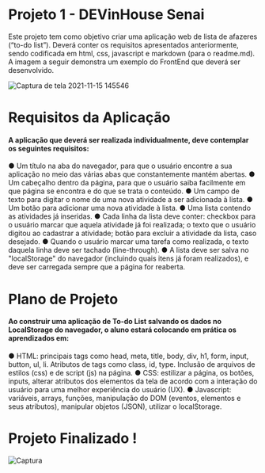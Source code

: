 # Projeto 1 - DEVinHouse Senai

Este projeto tem como objetivo criar uma aplicação
web de lista de afazeres (“to-do list”). Deverá conter os requisitos apresentados anteriormente, sendo codificada em html, css, javascript e markdown (para o readme.md).
A imagem a seguir demonstra um exemplo do FrontEnd que deverá ser desenvolvido.

![Captura de tela 2021-11-15 145546](https://user-images.githubusercontent.com/93286172/141834030-fe9f3126-2cfb-444f-a158-e8ab29c44f29.png)


# Requisitos da Aplicação

#### A aplicação que deverá ser realizada individualmente, deve contemplar os seguintes requisitos:
● Um título na aba do navegador, para que o usuário encontre a sua aplicação no meio das várias abas que constantemente mantém abertas.
● Um cabeçalho dentro da página, para que o usuário saiba facilmente em que página se encontra e do que se trata o conteúdo.
● Um campo de texto para digitar o nome de uma nova atividade a ser adicionada à lista.
● Um botão para adicionar uma nova atividade à lista.
● Uma lista contendo as atividades já inseridas.
● Cada linha da lista deve conter: checkbox para o usuário marcar que aquela atividade já foi realizada; o texto que o usuário digitou ao cadastrar a atividade; botão para excluir a atividade da lista, caso desejado.
● Quando o usuário marcar uma tarefa como realizada, o texto daquela linha deve ser tachado (line-through).
● A lista deve ser salva no "localStorage" do navegador (incluindo quais itens já foram realizados), e deve ser carregada sempre que a página for reaberta.


# Plano de Projeto

#### Ao construir uma aplicação de To-do List salvando os dados no LocalStorage do navegador, o aluno estará colocando em prática os aprendizados em:
● HTML: principais tags como head, meta, title, body, div, h1, form, input, button, ul, li. Atributos de tags como class, id, type. Inclusão de arquivos de estilos (css) e de script (js) na página.
● CSS: estilizar a página, os botões, inputs, alterar atributos dos elementos da tela de acordo com a interação do usuário para uma melhor experiência do usuário (UX).
● Javascript: variáveis, arrays, funções, manipulação do DOM (eventos, elementos e seus atributos), manipular objetos (JSON), utilizar o localStorage.

# Projeto Finalizado !

![Captura](https://user-images.githubusercontent.com/93286172/141872982-48d79c32-51a2-45bd-ba26-ae31930bf953.png)
